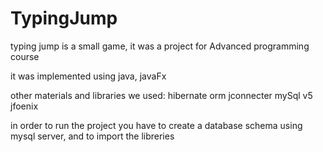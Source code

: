 # TypingJump
typing jump is a small game, it was a project for Advanced programming course 

it was implemented using java, javaFx

other materials and libraries we used:
hibernate orm
jconnecter mySql v5
jfoenix


in order to run the project you have to create a database schema using mysql server, and to import the libreries
